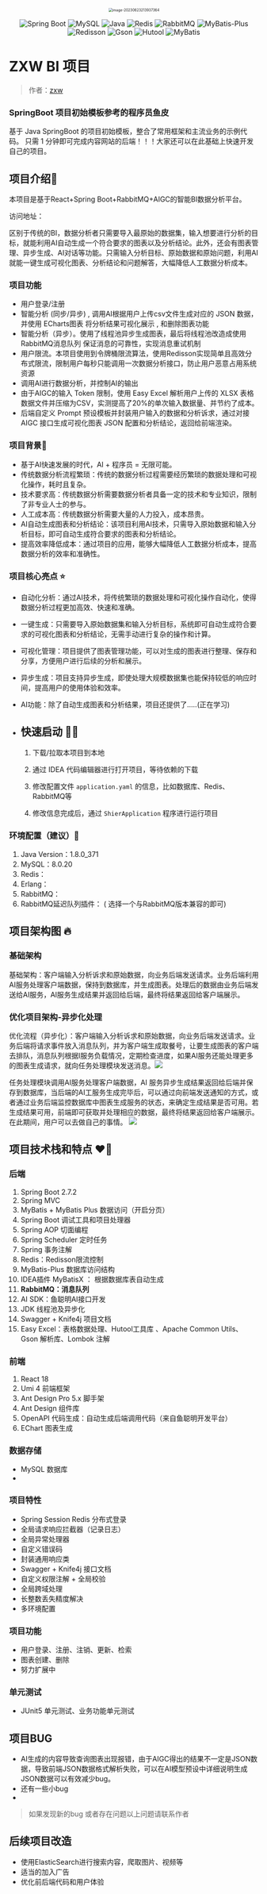 <p align="center">
<img src="https://gd-hbimg.huaban.com/9b38df7d6587648a87019ee705e37cf71953c046155f9-cjzG09_fw658webp" alt="image-20230623213937364" style="zoom:50%;" align="center" />
</p>



<p align="center">
<a>
    <img src="https://img.shields.io/badge/Spring Boot-2.7.2-brightgreen.svg" alt="Spring Boot">
    <img src="https://img.shields.io/badge/MySQL-8.0.20-orange.svg" alt="MySQL">
    <img src="https://img.shields.io/badge/Java-1.8.0__371-blue.svg" alt="Java">
    <img src="https://img.shields.io/badge/Redis-5.0.14-red.svg" alt="Redis">
    <img src="https://img.shields.io/badge/RabbitMQ-3.13.5-orange.svg" alt="RabbitMQ">
    <img src="https://img.shields.io/badge/MyBatis--Plus-3.5.2-blue.svg" alt="MyBatis-Plus">
    <img src="https://img.shields.io/badge/Redisson-3.21.3-yellow.svg" alt="Redisson">
    <img src="https://img.shields.io/badge/Gson-2.9.1-blue.svg" alt="Gson">
    <img src="https://img.shields.io/badge/Hutool-5.8.8-green.svg" alt="Hutool">
    <img src="https://img.shields.io/badge/MyBatis-2.2.2-yellow.svg" alt="MyBatis">
</a>
</p>


# ZXW BI 项目

> 作者：[zxw](https://github.com/apex-zhan)
### SpringBoot 项目初始模板参考的程序员鱼皮
基于 Java SpringBoot 的项目初始模板，整合了常用框架和主流业务的示例代码。
只需 1 分钟即可完成内容网站的后端！！！大家还可以在此基础上快速开发自己的项目。

## 项目介绍📢

本项目是基于React+Spring Boot+RabbitMQ+AIGC的智能BI数据分析平台。

访问地址：

区别于传统的BI，数据分析者只需要导入最原始的数据集，输入想要进行分析的目标，就能利用AI自动生成一个符合要求的图表以及分析结论。此外，还会有图表管理、异步生成、AI对话等功能。只需输入分析目标、原始数据和原始问题，利用AI就能一键生成可视化图表、分析结论和问题解答，大幅降低人工数据分析成本。

### 项目功能

- 用户登录/注册
- 智能分析 (同步/异步) , 调用AI根据用户上传csv文件生成对应的 JSON 数据，并使用 ECharts图表 将分析结果可视化展示 , 和删除图表功能
- 智能分析（异步）。使用了线程池异步生成图表，最后将线程池改造成使用 RabbitMQ消息队列 保证消息的可靠性，实现消息重试机制
- 用户限流。本项目使用到令牌桶限流算法，使用Redisson实现简单且高效分布式限流，限制用户每秒只能调用一次数据分析接口，防止用户恶意占用系统资源
- 调用AI进行数据分析，并控制AI的输出
- 由于AIGC的输入 Token 限制，使用 Easy Excel 解析用户上传的 XLSX 表格数据文件并压缩为CSV，实测提高了20%的单次输入数据量、并节约了成本。
- 后端自定义 Prompt 预设模板并封装用户输入的数据和分析诉求，通过对接 AIGC 接口生成可视化图表 JSON 配置和分析结论，返回给前端渲染。

### 

### 项目背景📖

- 基于AI快速发展的时代，AI + 程序员 = 无限可能。
- 传统数据分析流程繁琐：传统的数据分析过程需要经历繁琐的数据处理和可视化操作，耗时且复杂。
- 技术要求高：传统数据分析需要数据分析者具备一定的技术和专业知识，限制了非专业人士的参与。
- 人工成本高：传统数据分析需要大量的人力投入，成本昂贵。
- AI自动生成图表和分析结论：该项目利用AI技术，只需导入原始数据和输入分析目标，即可自动生成符合要求的图表和分析结论。
- 提高效率降低成本：通过项目的应用，能够大幅降低人工数据分析成本，提高数据分析的效率和准确性。


### 项目核心亮点 ⭐

- 自动化分析：通过AI技术，将传统繁琐的数据处理和可视化操作自动化，使得数据分析过程更加高效、快速和准确。

- 一键生成：只需要导入原始数据集和输入分析目标，系统即可自动生成符合要求的可视化图表和分析结论，无需手动进行复杂的操作和计算。

- 可视化管理：项目提供了图表管理功能，可以对生成的图表进行整理、保存和分享，方便用户进行后续的分析和展示。

- 异步生成：项目支持异步生成，即使处理大规模数据集也能保持较低的响应时间，提高用户的使用体验和效率。

- AI功能：除了自动生成图表和分析结果，项目还提供了.....(正在学习)

  

- ## 快速启动 🏃‍♂️

  1. 下载/拉取本项目到本地

  2. 通过 IDEA 代码编辑器进行打开项目，等待依赖的下载

  3. 修改配置文件 `application.yaml` 的信息，比如数据库、Redis、RabbitMQ等

  4. 修改信息完成后，通过 `ShierApplication` 程序进行运行项目

     

### 环境配置（建议）🚞

1. Java Version：1.8.0_371
2. MySQL：8.0.20
3. Redis：
4. Erlang：
5. RabbitMQ：
6. RabbitMQ延迟队列插件： ( 选择一个与RabbitMQ版本兼容的即可)



## 项目架构图 🔥

### 基础架构

基础架构：客户端输入分析诉求和原始数据，向业务后端发送请求。业务后端利用AI服务处理客户端数据，保持到数据库，并生成图表。处理后的数据由业务后端发送给AI服务，AI服务生成结果并返回给后端，最终将结果返回给客户端展示。



### 优化项目架构-异步化处理

优化流程（异步化）：客户端输入分析诉求和原始数据，向业务后端发送请求。业务后端将请求事件放入消息队列，并为客户端生成取餐号，让要生成图表的客户端去排队，消息队列根据I服务负载情况，定期检查进度，如果AI服务还能处理更多的图表生成请求，就向任务处理模块发送消息。![](https://user-images.githubusercontent.com/94662685/248857523-deff2de3-c370-4a9a-9628-723ace5ab4b3.png)

任务处理模块调用AI服务处理客户端数据，AI 服务异步生成结果返回给后端并保存到数据库，当后端的AI工服务生成完毕后，可以通过向前端发送通知的方式，或者通过业务后端监控数据库中图表生成服务的状态，来确定生成结果是否可用。若生成结果可用，前端即可获取并处理相应的数据，最终将结果返回给客户端展示。在此期间，用户可以去做自己的事情。
![](https://user-images.githubusercontent.com/94662685/248857523-deff2de3-c370-4a9a-9628-723ace5ab4b3.png)


## 项目技术栈和特点 ❤️‍🔥

### 后端

1. Spring Boot 2.7.2
2. Spring MVC
3. MyBatis + MyBatis Plus 数据访问（开启分页）
4. Spring Boot 调试工具和项目处理器
5. Spring AOP 切面编程
6. Spring Scheduler 定时任务
7. Spring 事务注解
8. Redis：Redisson限流控制
9. MyBatis-Plus 数据库访问结构
10. IDEA插件 MyBatisX ： 根据数据库表自动生成
11. **RabbitMQ：消息队列**
12. AI SDK：鱼聪明AI接口开发
13. JDK 线程池及异步化
14. Swagger + Knife4j 项目文档
15. Easy Excel：表格数据处理、Hutool工具库 、Apache Common Utils、Gson 解析库、Lombok 注解

### 前端

1. React 18
2. Umi 4 前端框架
3. Ant Design Pro 5.x 脚手架
4. Ant Design 组件库 
5. OpenAPI 代码生成：自动生成后端调用代码（来自鱼聪明开发平台）
6. EChart 图表生成

### 数据存储

- MySQL 数据库
- 

### 项目特性

- Spring Session Redis 分布式登录
- 全局请求响应拦截器（记录日志）
- 全局异常处理器
- 自定义错误码
- 封装通用响应类
- Swagger + Knife4j 接口文档
- 自定义权限注解 + 全局校验
- 全局跨域处理
- 长整数丢失精度解决
- 多环境配置

### 项目功能

- 用户登录、注册、注销、更新、检索
- 图表创建、删除
- 努力扩展中

### 单元测试

- JUnit5 单元测试、业务功能单元测试



## 项目BUG

- AI生成的内容导致查询图表出现报错，由于AIGC得出的结果不一定是JSON数据，导致前端JSON数据格式解析失败，可以在AI模型预设中详细说明生成JSON数据可以有效减少bug。
- 还有一些小bug
- 

> 如果发现新的bug 或者存在问题以上问题请联系作者

## 后续项目改造

- 使用ElasticSearch进行搜索内容，爬取图片、视频等
- 适当的加入广告
- 优化前后端代码和用户体验
